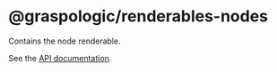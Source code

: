 # @graspologic/renderables-nodes

Contains the node renderable.

See the [API documentation](./dist/docs/globals.md).

